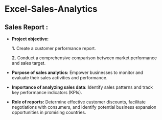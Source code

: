 # Excel-Sales-Analytics
## Sales Report :


- **Project objective:** 

    **1.** Create a customer performance report.

    **2.** Conduct a comprehensive comparison between market performance and sales target.

- **Purpose of sales analytics:** Empower businesses to monitor and evaluate their sales activities and performance.

- **Importance of analyzing sales data:** Identify sales patterns and track key performance indicators (KPIs).

- **Role of reports:** Determine effective customer discounts, facilitate negotiations with consumers, and identify potential business expansion opportunities in promising countries.


